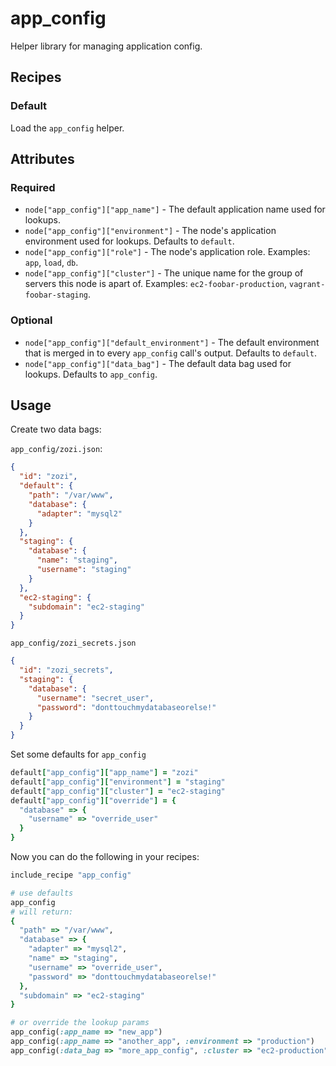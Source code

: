 # app_config

Helper library for managing application config.

## Recipes

### Default

Load the `app_config` helper.

## Attributes

### Required

* `node["app_config"]["app_name"]` - The default application name used for lookups.
* `node["app_config"]["environment"]` - The node's application environment used for lookups. Defaults to `default`.
* `node["app_config"]["role"]` - The node's application role. Examples: `app`, `load`, `db`.
* `node["app_config"]["cluster"]` - The unique name for the group of servers this node is apart of. Examples: `ec2-foobar-production`, `vagrant-foobar-staging`.

### Optional

* `node["app_config"]["default_environment"]` - The default environment that is merged in to every `app_config` call's output. Defaults to `default`.
* `node["app_config"]["data_bag"]` - The default data bag used for lookups. Defaults to `app_config`.

## Usage

Create two data bags:

`app_config/zozi.json`:

```json
{
  "id": "zozi",
  "default": {
    "path": "/var/www",
    "database": {
      "adapter": "mysql2"
    }
  },
  "staging": {
    "database": {
      "name": "staging",
      "username": "staging"
    }
  },
  "ec2-staging": {
    "subdomain": "ec2-staging"
  }
}
```

`app_config/zozi_secrets.json`

```json
{
  "id": "zozi_secrets",
  "staging": {
    "database": {
      "username": "secret_user",
      "password": "donttouchmydatabaseorelse!"
    }
  }
}
```

Set some defaults for `app_config`

```ruby
default["app_config"]["app_name"] = "zozi"
default["app_config"]["environment"] = "staging"
default["app_config"]["cluster"] = "ec2-staging"
default["app_config"]["override"] = {
  "database" => {
    "username" => "override_user"
  }
}
```

Now you can do the following in your recipes:

```ruby
include_recipe "app_config"

# use defaults
app_config
# will return:
{
  "path" => "/var/www",
  "database" => {
    "adapter" => "mysql2",
    "name" => "staging",
    "username" => "override_user",
    "password" => "donttouchmydatabaseorelse!"
  },
  "subdomain" => "ec2-staging"
}

# or override the lookup params
app_config(:app_name => "new_app")
app_config(:app_name => "another_app", :environment => "production")
app_config(:data_bag => "more_app_config", :cluster => "ec2-production")
```
